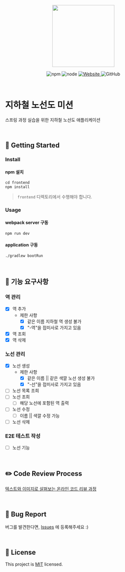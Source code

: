 <p align="center">
    <img width="200px;" src="https://raw.githubusercontent.com/woowacourse/atdd-subway-admin-frontend/master/images/main_logo.png"/>
</p>
<p align="center">
  <img alt="npm" src="https://img.shields.io/badge/npm-%3E%3D%205.5.0-blue">
  <img alt="node" src="https://img.shields.io/badge/node-%3E%3D%209.3.0-blue">
  <a href="https://techcourse.woowahan.com/c/Dr6fhku7" alt="woowacuorse subway">
    <img alt="Website" src="https://img.shields.io/website?url=https%3A%2F%2Fedu.nextstep.camp%2Fc%2FR89PYi5H">
  </a>
  <img alt="GitHub" src="https://img.shields.io/github/license/woowacourse/atdd-subway-map">
</p>

<br>

# 지하철 노선도 미션
스프링 과정 실습을 위한 지하철 노선도 애플리케이션

<br>

## 🚀 Getting Started

### Install
#### npm 설치
```
cd frontend
npm install
```
> `frontend` 디렉토리에서 수행해야 합니다.

### Usage
#### webpack server 구동
```
npm run dev
```
#### application 구동
```
./gradlew bootRun
```
<br>

## 🚟 기능 요구사항 
### 역 관리
- [x] 역 추가
  - 제한 사항
    - [x] 같은 이름 지하철 역 생성 불가
    - [x] "-역"을 접미사로 가지고 있음
- [x] 역 조회
- [x] 역 삭제

### 노선 관리 
- [x] 노선 생성
  - 제한 사항
    - [x] 같은 이름 || 같은 색깔 노선 생성 불가
    - [x] "-선"을 접미사로 가지고 있음
- [ ] 노선 목록 조희
- [ ] 노선 조희 
  - [ ] 해당 노선에 포함된 역 출력 
- [ ] 노선 수정
  - [ ] 이름 || 색깔 수정 가능
- [ ] 노선 삭제 

### E2E 테스트 작성
- [ ] 노선 기능

<br>

## ✏️ Code Review Process
[텍스트와 이미지로 살펴보는 온라인 코드 리뷰 과정](https://github.com/next-step/nextstep-docs/tree/master/codereview)

<br>

## 🐞 Bug Report

버그를 발견한다면, [Issues](https://github.com/woowacourse/atdd-subway-map/issues) 에 등록해주세요 :)

<br>

## 📝 License

This project is [MIT](https://github.com/woowacourse/atdd-subway-map/blob/master/LICENSE) licensed.
